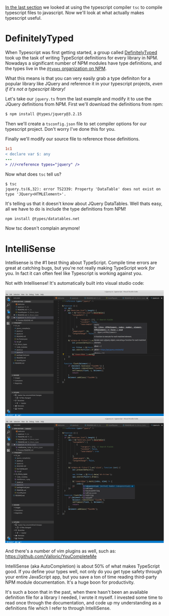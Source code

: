 [In the last section](../01_tsc) we looked at using the typescript compiler `tsc`
to compile typescript files to javascript.  Now we'll look at what actually makes
typescript useful.

# DefinitelyTyped

When Typescript was first getting started, a group called [DefinitelyTyped](http://definitelytyped.org/)
took up the task of writing TypeScript definitions for every library in NPM.
Nowadays a significant number of NPM modules have type definitions, and the
types live in the [`@types` organization on NPM](https://www.npmjs.com/~types).

What this means is that you can very easily grab a type definiton for a popular
library like JQuery and reference it in your typescript projects, *even if it's
not a typescript library!*

Let's take our `jquery.ts` from the last example and modify it to use the JQuery
definitions from NPM.  First we'll download the definitions from npm:

```bash
$ npm install @types/jquery@3.2.15
```

Then we'll create a `tsconfig.json` file to set compiler options for our typescript project.
Don't worry I've done this for you.

Finally we'll modify our source file to reference those definitions.

```diff
1c1
< declare var $: any
---
> ///<reference types="jquery" />
```

Now what does `tsc` tell us?

```
$ tsc
jquery.ts(6,32): error TS2339: Property 'DataTable' does not exist on type 'JQuery<HTMLElement>'.
```

It's telling us that it doesn't know about JQuery DataTables.  Well thats easy, all we have to do
is include the type definitions from NPM!

```
npm install @types/datatables.net
```

Now tsc doesn't complain anymore!

# IntelliSense

Intellisense is the #1 best thing about TypeScript.  Compile time errors are great at catching
bugs, but you're not really making TypeScript work *for* you.  In fact it can often feel
like Typescript is working against you.

Not with Intellisense!  It's automatically built into visual studio code:

![Intellisense in VSCode](intellisense_1.png)
![Intellisense in VSCode](intellisense_2.png)

And there's a number of vim plugins as well, such as: https://github.com/Valloric/YouCompleteMe

IntelliSense (aka AutoCompletion) is about 50% of what makes TypeScript good.  If you define
your types well, not only do you get type safety through your entire JavaScript app, but
you save a ton of time reading third-party NPM module documentation.  It's a huge boon
for productivity.  

It's such a boon that in the past, when there hasn't been an available definition
file for a library I needed, I wrote it myself.  I invested some time to read once through
the documentation, and code up my understanding as a definitions file which I refer to
through IntelliSense.